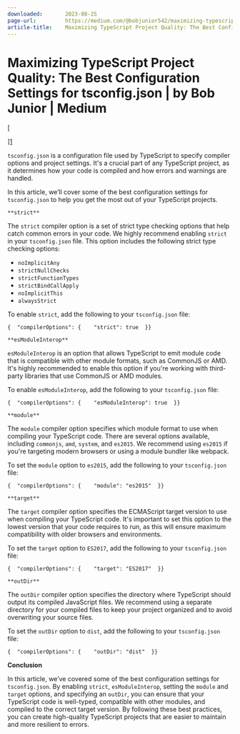 ```yaml
---
downloaded:       2023-08-25
page-url:         https://medium.com/@bobjunior542/maximizing-typescript-project-quality-the-best-configuration-settings-for-tsconfig-json-15b383b2502d
article-title:    Maximizing TypeScript Project Quality: The Best Configuration Settings for tsconfig.json
---
```

# Maximizing TypeScript Project Quality: The Best Configuration Settings for tsconfig.json | by Bob Junior | Medium
[

][1]

`tsconfig.json` is a configuration file used by TypeScript to specify compiler options and project settings. It's a crucial part of any TypeScript project, as it determines how your code is compiled and how errors and warnings are handled.

In this article, we’ll cover some of the best configuration settings for `tsconfig.json` to help you get the most out of your TypeScript projects.

`**strict**`

The `strict` compiler option is a set of strict type checking options that help catch common errors in your code. We highly recommend enabling `strict` in your `tsconfig.json` file. This option includes the following strict type checking options:

-   `noImplicitAny`
-   `strictNullChecks`
-   `strictFunctionTypes`
-   `strictBindCallApply`
-   `noImplicitThis`
-   `alwaysStrict`

To enable `strict`, add the following to your `tsconfig.json` file:

```
{  "compilerOptions": {    "strict": true  }}
```

`**esModuleInterop**`

`esModuleInterop` is an option that allows TypeScript to emit module code that is compatible with other module formats, such as CommonJS or AMD. It's highly recommended to enable this option if you're working with third-party libraries that use CommonJS or AMD modules.

To enable `esModuleInterop`, add the following to your `tsconfig.json` file:

```
{  "compilerOptions": {    "esModuleInterop": true  }}
```

`**module**`

The `module` compiler option specifies which module format to use when compiling your TypeScript code. There are several options available, including `commonjs`, `amd`, `system`, and `es2015`. We recommend using `es2015` if you're targeting modern browsers or using a module bundler like webpack.

To set the `module` option to `es2015`, add the following to your `tsconfig.json` file:

```
{  "compilerOptions": {    "module": "es2015"  }}
```

`**target**`

The `target` compiler option specifies the ECMAScript target version to use when compiling your TypeScript code. It's important to set this option to the lowest version that your code requires to run, as this will ensure maximum compatibility with older browsers and environments.

To set the `target` option to `ES2017`, add the following to your `tsconfig.json` file:

```
{  "compilerOptions": {    "target": "ES2017"  }}
```

`**outDir**`

The `outDir` compiler option specifies the directory where TypeScript should output its compiled JavaScript files. We recommend using a separate directory for your compiled files to keep your project organized and to avoid overwriting your source files.

To set the `outDir` option to `dist`, add the following to your `tsconfig.json` file:

```
{  "compilerOptions": {    "outDir": "dist"  }}
```

**Conclusion**

In this article, we’ve covered some of the best configuration settings for `tsconfig.json`. By enabling `strict`, `esModuleInterop`, setting the `module` and `target` options, and specifying an `outDir`, you can ensure that your TypeScript code is well-typed, compatible with other modules, and compiled to the correct target version. By following these best practices, you can create high-quality TypeScript projects that are easier to maintain and more resilient to errors.

[1]: https://medium.com/@bobjunior542?source=post_page-----15b383b2502d--------------------------------
